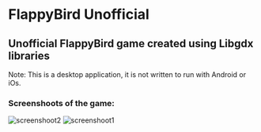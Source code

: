 # FlappyBird Unofficial
## Unofficial FlappyBird game created using Libgdx libraries

Note: This is a desktop application, it is not written to run with Android or iOs.

### Screenshoots of the game:
![screenshoot2](https://user-images.githubusercontent.com/48760676/65818473-030d4200-e212-11e9-8938-b14dac73c647.png)
![screenshoot1](https://user-images.githubusercontent.com/48760676/65818474-030d4200-e212-11e9-997b-9dfe56e5849a.png)

